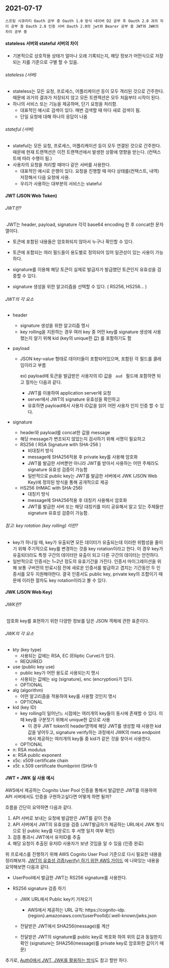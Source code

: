 ## 2021-07-17

```
스프링 시큐리티 Oauth 공부 중 Oauth 1.0 방식 네이버 D2 공부 후 Oauth 2.0 과의 차이 공부 중 Oauth 2.0 인증 서버 Oauth 2.0의 jwt와 Bearer 공부 중 JWT와 JWK의 차이 공부 중
```

#### stateless 서버와 stateful 서버의 차이

- 기본적으로 상호작용 상태가 얼마나 오래 기록되는지, 해당 정보가 어떤식으로 저장되는 지를 기준으로 구별 할 수 있음.

###### stateless (서버)

- stateless는 모든 요청, 프로세스, 어플리케이션 등이 모두 격리된 것으로 간주한다. 때문에 과거의 결과가 저장되지 않고 모든 트렌젝션은 모두 처음부터 시작이 된다.
- 하나의 서비스 또는 기능을 제공하며, 단기 요청을 처리함.
  - 대표적인 예시로 검색이 있다. 매번 검색할 때 마다 새로 검색이 됨.
  - 단일 요청에 대해 하나의 응답이 나옴

###### stateful (서버)

- stateful는 모든 요청, 프로세스, 어플리케이션 등이 모두 연결된 것으로 간주한다. 때문에 현재 트랜잭션은 이전 트랜잭션에서 발생한 상황에 영향을 받는다. (컨텍스트에 따라 수행이 됨.)
- 사용자의 요청을 처리할 때마다 같은 서버를 사용한다.
  - 대표적인 예시로 은행이 있다. 요청을 진행할 때 마다 상태를(컨텍스트, 내역) 저장해서 다음 요청에 사용.
  - 우리가 사용하는 대부분의 서비스는 stateful



#### JWT (JSON Web Token)

###### JWT란?

​	JWT는 header, payload, signature 각각 base64 encoding 한 후 concat한 문자열이다.

- 토큰에 포함된 내용들은 암호화되지 않아서 누구나 확인할 수 있다.

- 토큰에 포함되는 여러 필드들이 용도별로 정의되어 있어 일관성이 있는 사용이 가능하다.
- signature를 이용해 해당 토큰이 실제로 발급자가 발급했던 토큰인지 유효성을 검증할 수 있다.
- signature 생성을 위한 알고리즘을 선택할 수 있다. ( RS256, HS256... )

###### JWT의 각 요소

- header

  - signature 생성을 위한 알고리즘 명시
  - key rolling을 지원하는 경우 여러 key 중 어떤 key를 signature 생성에 사용했는지 알기 위해 kid (key의 unique한 값) 를 포함하기도 함

- payload

  - JSON key-value 형태로 데이터들이 포함되어있으며, 포함된 각 필드를 클레임이라고 부름

    ex) payload에 토큰을 발급받은 사용자의 ID 값을 <code> aud </code> 필드에 포함하면 되고 절차는 다음과 같다.
    - JWT를 이용하여 application server에 요청
    - server에서 JWT의 signature 유효성을 확인하고
    - 유효하면 payload에서 사용자 iD값을 읽어 어떤 사용자 인지 인증 할 수 있다.

- signature

  - header와 payload를 concat한 값을 message
  - 해당 message가 변조되지 않았는지 검사하기 위해 서명이 필요하고 
  - RS256 ( RSA Signature with SHA-256 )
    - 비대칭키 방식
    - message에 SHA256적용 후 private key를 사용해 암호화
    - JWT를 발급한 서버뿐만 아니라 JWT를 받아서 사용하는 어떤 주체라도 signature 유효성 검증이 가능함
    - 일반적으로 public key는 JWT를 발급한 서버에서 JWK (JSON Web Key)에 정의된 방식을 통해 공개적으로 제공
  - HS256 (HMAC with SHA-256)
    - 대칭키 방식
    - message에 SHA256적용 후 대칭키 사용해서 암호화
    - JWT를 발급한 서버 또는 해당 대칭키를 미리 공유해서 알고 있는 주체들만 signature 유효성 검증이 가능함.

###### 참고: key rotation (key rolling) 이란?

- key가 하나일 때, key가 유출되면 모든 데이터가 유출되는데 이러한 위험성을 줄이기 위해 주기적으로 key를 변경하는 것을 key rotation이라고 한다. 이 경우 key가 유출되더라도 특정 구간의 데이터만 유출이 되고 다른 구간의 데이터는 안전하다.
- 일반적으로 인증서는 1~2년 정도의 유효기간을 가진다. 인증서 마이그레이션을 위해 보통 구버전의 만료시점 전에 새로운 인증서를 발급하고 겹치는 기간동안 두 인증서를 모두 지원해야한다. 결국 인증서도 public key, private key의 조합이기 때문에 이러한 절차도 key rotation이라고 볼 수 있다.



#### JWK (JSON Web Key)

###### JWK란?

​	암호화 key를 표현하기 위한 다양한 정보를 담은 JSON 객체에 관한 표준이다.

###### JWK의 각 요소

- kty (key type)
  - 사용되는 값에는 RSA, EC (Elliptic Curve)가 있다.
  - REQUIRED
- use (public key use)
  - public key가 어떤 용도로 사용되는지 명시
  - 사용되는 값에는 sig (signature), enc (encryption)가 있다.
  - OPTIONAL
- alg (algorithm)
  - 어떤 알고리즘을 적용하여 key를 사용할 것인지 명시
  - OPTIONAL
- kid (key ID)
  - key rolling이 일어난느 시점에는 여러개의 key들이 동시에 존재할 수 있다. 이때 key를 구분짓기 위해서 unique한 값으로 사용
    - 이 경우 JWT token의 header영역에 해당 JWT를 생성할 때 사용한 kid 값을 넣어두고, signature verify하는 과정에서 JWK의 meta endpoint에서 제공하는 여러개의 key들 중 kid가 같은 것을 찾아서 사용한다.
  - OPTIONAL
- n: RSA modulus
- e: RSA public exponent
- x5c: x509 certificate chain
- x5t: x.509 certificate thumbprint (SHA-1)



#### JWT + JWK 실 사용 예시

AWS에서 제공하는 Cognito User Pool 인증을 통해서 발급받은 JWT를 이용하여 API 서버에서도 인증을 구현하고싶다면 어떻게 하면 될까?

흐름을 간단히 요약하면 다음과 같다.

1. API 서버로 보내는 요청에 발급받은 JWT를 같이 전송
2. API 서버에서 JWT의 유효성을 검증 (JWT발급자가 제공하는 URL에서 JWK 형식으로 된 public key를 다운로드 후 서명 일치 여부 확인)
3. 검증 통과시 JWT에서 유저ID를 추출
4. 해당 요청이 추출된 유저ID 사용자가 보낸 것임을 알 수 있음 (인증 완료)

위 프로세스를 진행하기 위해 AWS Cognito User Pool 기준으로 다시 필요한 내용을 정리해보자. [JWT의 유효성 검증(verify) 하기 위한 AWS 가이드](https://docs.aws.amazon.com/ko_kr/cognito/latest/developerguide/amazon-cognito-user-pools-using-tokens-verifying-a-jwt.html) 에 나와있는 내용을 요약해보면 다음과 같다.

- UserPool에서 발급한 JWT는 RS256 signature를 사용한다.

- RS256 signature 검증 하기

  - JWK URL에서 Public key키 가져오기

    - AWS에서 제공하는 URL 규칙: https://cognito-idp.{region}.amazonaws.com/{userPoolId}/.well-known/jwks.json

  - 전달받은 JWT에서 SHA256(message)를 계산

    

  - 전달받은 JWT의 signature를 public key로 복호화 하여 위의 값과 동일한지 확인 (signature는 SHA256(message)를 private key로 암호화한 값이기 때문)

추가로, [Auth0에서 JWT, JWK를 활용하는 방식](https://auth0.com/blog/navigating-rs256-and-jwks/)도 참고 할만 하다.
